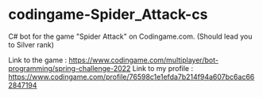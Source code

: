 # codingame-Spider_Attack-cs
C# bot for the game "Spider Attack" on Codingame.com. (Should lead you to Silver rank)

Link to the game : https://www.codingame.com/multiplayer/bot-programming/spring-challenge-2022
Link to my profile : https://www.codingame.com/profile/76598c1e1efda7b214f94a607bc6ac662847194
